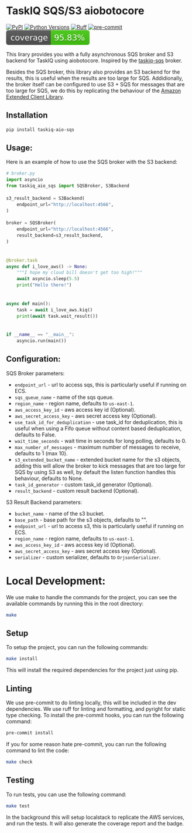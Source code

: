 # TaskIQ SQS/S3 aiobotocore

[![PyPI](https://img.shields.io/pypi/v/taskiq-aio-sqs)](https://pypi.org/project/taskiq-aio-sqs/)
[![Python Versions](https://img.shields.io/pypi/pyversions/taskiq-aio-sqs)](https://pypi.org/project/taskiq-aio-sqs/)
[![Ruff](https://img.shields.io/endpoint?url=https://raw.githubusercontent.com/astral-sh/ruff/main/assets/badge/v2.json)](https://github.com/astral-sh/ruff)
[![pre-commit](https://img.shields.io/badge/pre--commit-enabled-brightgreen?logo=pre-commit&logoColor=white)](https://github.com/pre-commit/pre-commit)
[![Coverage Status](./coverage-badge.svg?dummy=8484744)](./coverage.xml)

This lirary provides you with a fully asynchronous SQS broker and S3 backend for TaskIQ using aiobotocore.
Inspired by the [taskiq-sqs](https://github.com/ApeWorX/taskiq-sqs) broker.

Besides the SQS broker, this library also provides an S3 backend for the results, this is useful when the results are too large for SQS.
Addidionally, the broker itself can be configured to use S3 + SQS for messages that are too large for SQS,
we do this by replicating the behaviour of the [Amazon Extended Client Library](https://docs.aws.amazon.com/AWSSimpleQueueService/latest/SQSDeveloperGuide/sqs-managing-large-messages.html).

## Installation

```bash
pip install taskiq-aio-sqs
```

## Usage:
Here is an example of how to use the SQS broker with the S3 backend:

```python
# broker.py
import asyncio
from taskiq_aio_sqs import SQSBroker, S3Backend

s3_result_backend = S3Backend(
    endpoint_url="http://localhost:4566",
)

broker = SQSBroker(
    endpoint_url="http://localhost:4566",
    result_backend=s3_result_backend,
)


@broker.task
async def i_love_aws() -> None:
    """I hope my cloud bill doesn't get too high!"""
    await asyncio.sleep(5.5)
    print("Hello there!")


async def main():
    task = await i_love_aws.kiq()
    print(await task.wait_result())


if __name__ == "__main__":
    asyncio.run(main())

```
## Configuration:

SQS Broker parameters:
* `endpoint_url` - url to access sqs, this is particularly useful if running on ECS.
* `sqs_queue_name` - name of the sqs queue.
* `region_name` - region name, defaults to `us-east-1`.
* `aws_access_key_id` - aws access key id (Optional).
* `aws_secret_access_key` - aws secret access key (Optional).
* `use_task_id_for_deduplication` - use task_id for deduplication, this is useful when using a Fifo queue without content based deduplication, defaults to False.
* `wait_time_seconds` - wait time in seconds for long polling, defaults to 0.
* `max_number_of_messages` - maximum number of messages to receive, defaults to 1 (max 10).
* `s3_extended_bucket_name` - extended bucket name for the s3 objects,
  adding this will allow the broker to kick messages that are too large for SQS by using S3 as well,
  by default the listen function handles this behaviour, defaults to None.
* `task_id_generator` - custom task_id generator (Optional).
* `result_backend` - custom result backend (Optional).


S3 Result Backend parameters:
* `bucket_name` - name of the s3 bucket.
* `base_path` - base path for the s3 objects, defaults to "".
* `endpoint_url` - url to access s3, this is particularly useful if running on ECS.
* `region_name` - region name, defaults to `us-east-1`.
* `aws_access_key_id` - aws access key id (Optional).
* `aws_secret_access_key` - aws secret access key (Optional).
* `serializer` - custom serializer, defaults to `OrjsonSerializer`.

# Local Development:
We use make to handle the commands for the project, you can see the available commands by running this in the root directory:
```bash
make
```

## Setup
To setup the project, you can run the following commands:
```bash
make install
```
This will install the required dependencies for the project just using pip.

## Linting
We use pre-commit to do linting locally, this will be included in the dev dependencies.
We use ruff for linting and formatting, and pyright for static type checking.
To install the pre-commit hooks, you can run the following command:
```bash
pre-commit install
```
If you for some reason hate pre-commit, you can run the following command to lint the code:
```bash
make check
```

## Testing
To run tests, you can use the following command:
```bash
make test
```
In the background this will setup localstack to replicate the AWS services, and run the tests.
It will also generate the coverage report and the badge.
